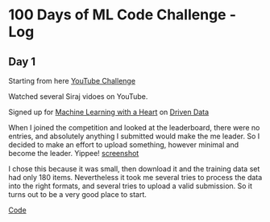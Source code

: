 # 100 Days of ML Code Challenge - Log

## Day 1

Starting from here [YouTube Challenge](https://www.youtube.com/watch?v=cuQMBj1cWPo&t=7s)

Watched several Siraj vidoes on YouTube.

Signed up for
[Machine Learning with a Heart](https://www.drivendata.org/competitions/54/machine-learning-with-a-heart/)
on [Driven Data](www.drivendata.org)

When I joined the competition and looked at the leaderboard, there were no entries, and absolutely anything I 
submitted would make the me leader.  So I decided to make an effort to upload something, however
minimal and become the leader.  Yippee! [screenshot](https://github.com/barkingcave/ml_with_a_heart/blob/master/leaderboard_num1.png)


I chose this because it was small, then download it and the training data set had only 180 items.  Nevertheless it took me
several tries to process the data into the right formats, and several tries to upload a valid submission.  So it turns out
to be a very good place to start.

[Code](https://github.com/barkingcave/ml_with_a_heart)




